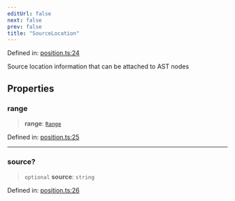 ```yaml
---
editUrl: false
next: false
prev: false
title: "SourceLocation"
---
```


Defined in: [position.ts:24](https://github.com/rcs-agents/rcs-lang/blob/dae76e6aa05b4d372009b015248dbcb36c5ae675/packages/ast/src/position.ts#L24)

Source location information that can be attached to AST nodes

## Properties

### range

> **range**: [`Range`](/api/ast/interfaces/range/)

Defined in: [position.ts:25](https://github.com/rcs-agents/rcs-lang/blob/dae76e6aa05b4d372009b015248dbcb36c5ae675/packages/ast/src/position.ts#L25)

***

### source?

> `optional` **source**: `string`

Defined in: [position.ts:26](https://github.com/rcs-agents/rcs-lang/blob/dae76e6aa05b4d372009b015248dbcb36c5ae675/packages/ast/src/position.ts#L26)
